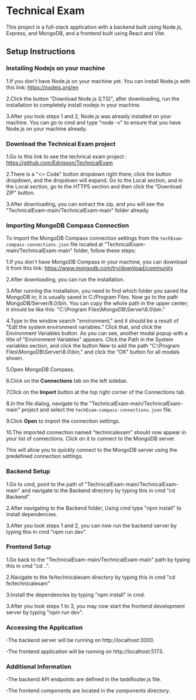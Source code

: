 # Technical Exam

This project is a full-stack application with a backend built using Node.js, Express, and MongoDB, and a frontend built using React and Vite.




## Setup Instructions




### Installing Nodejs on your machine

1.If you don't have Node.js on your machine yet. You can install Node.js with this link:
https://nodejs.org/en

2.Click the button "Download Node.js (LTS)", after downloading, run the installation to completely install nodejs in your machine.

3.After you took steps 1 and 2, Node.js was already installed on your machine. You can go to cmd and type "node -v" to ensure that you have Node.js on your machine already.



### Download the Technical Exam project

1.Go to this link to see the technical exam project : https://github.com/Ednisson/TechnicalExam

2.There is a "<> Code" button dropdown right there; click the button dropdown, and the dropdown will expand. Go to the Local section, and in the Local section, go to the HTTPS section and then click the "Download ZIP" button. 

3.After downloading, you can extract the zip, and you will see the "TechnicalExam-main/TechnicalExam-main" folder already.






### Importing MongoDB Compass Connection

To import the MongoDB Compass connection settings from the `techExam-compass-connections.json` file located at "TechnicalExam-main/TechnicalExam-main" folder, follow these steps:

1.If you don't have MongoDB Compass in your machine, you can download it from this link: https://www.mongodb.com/try/download/community

2.After downloading, you can run the installation.

3.After running the installation, you need to find which folder you saved the MongoDB in; it is usually saved in C:/Program Files. Now go to the path MongoDB/Server/8.0/bin. You can copy the whole path in the upper center; it should be like this: "C:\Program Files\MongoDB\Server\8.0\bin."

4.Type in the window search  "environment," and it should be a result of "Edit the system environment variables." Click that, and click the Environment Variables button. As you can see, another modal popup with a title of "Environment Variables" appears. Click the Path in the System variables section, and click the button New to add the path "C:\Program Files\MongoDB\Server\8.0\bin," and click the "OK" button for all modals shown.

5.Open MongoDB Compass.

6.Click on the **Connections** tab on the left sidebar.

7.Click on the **Import** button at the top right corner of the Connections tab.

8.In the file dialog, navigate to the  "TechnicalExam-main/TechnicalExam-main" project and select the `techExam-compass-connections.json` file.

9.Click **Open** to import the connection settings.

10.The imported connection named "technicalexam" should now appear in your list of connections. Click on it to connect to the MongoDB server.


This will allow you to quickly connect to the MongoDB server using the predefined connection settings.





### Backend Setup

1.Go to cmd, point to the path of "TechnicalExam-main/TechnicalExam-main" and navigate to the Backend directory by typing this in cmd "cd Backend"

 2.After navigating to the Backend folder, Using cmd type "npm install" to install dependencies.


3.After you took steps 1 and 2, you can now run the backend server by typing this in cmd "npm run dev".






### Frontend Setup

1.Go back to the "TechnicalExam-main/TechnicalExam-main" path by typing this  in cmd "cd ..".

2.Navigate to the fe/technicalexam directory by typing this in cmd "cd fe/technicalexam"


3.Install the dependencies by typing "npm install" in cmd.


3.After you took steps 1 to 3, you may now start the frontend development server by typing "npm run dev".






### Accessing the Application

-The backend server will be running on 
http://localhost:3000.

-The frontend application will be running on
http://localhost:5173.








### Additional Information

-The backend API endpoints are defined in the taskRouter.js file.


-The frontend components are located in the components directory.










